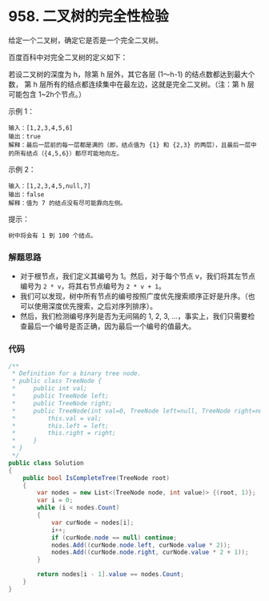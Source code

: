 #   958. 二叉树的完全性检验
给定一个二叉树，确定它是否是一个完全二叉树。

百度百科中对完全二叉树的定义如下：

若设二叉树的深度为 h，除第 h 层外，其它各层 (1～h-1) 的结点数都达到最大个数，
第 h 层所有的结点都连续集中在最左边，这就是完全二叉树。（注：第 h 层可能包含 1~2h个节点。）


示例 1：
```
输入：[1,2,3,4,5,6]
输出：true
解释：最后一层前的每一层都是满的（即，结点值为 {1} 和 {2,3} 的两层），且最后一层中的所有结点（{4,5,6}）都尽可能地向左。
```
示例 2：
```
输入：[1,2,3,4,5,null,7]
输出：false
解释：值为 7 的结点没有尽可能靠向左侧。
```

提示：
```
树中将会有 1 到 100 个结点。
```

### 解题思路
+ 对于根节点，我们定义其编号为 1。然后，对于每个节点 v，我们将其左节点编号为 ``2 * v``，将其右节点编号为 ``2 * v + 1``。
+ 我们可以发现，树中所有节点的编号按照广度优先搜索顺序正好是升序。（也可以使用深度优先搜索，之后对序列排序）。
+ 然后，我们检测编号序列是否为无间隔的 1, 2, 3, …，事实上，我们只需要检查最后一个编号是否正确，因为最后一个编号的值最大。

### 代码

```csharp
/**
 * Definition for a binary tree node.
 * public class TreeNode {
 *     public int val;
 *     public TreeNode left;
 *     public TreeNode right;
 *     public TreeNode(int val=0, TreeNode left=null, TreeNode right=null) {
 *         this.val = val;
 *         this.left = left;
 *         this.right = right;
 *     }
 * }
 */
public class Solution
{
    public bool IsCompleteTree(TreeNode root)
    {
        var nodes = new List<(TreeNode node, int value)> {(root, 1)};
        var i = 0;
        while (i < nodes.Count)
        {
            var curNode = nodes[i];
            i++;
            if (curNode.node == null) continue;
            nodes.Add((curNode.node.left, curNode.value * 2));
            nodes.Add((curNode.node.right, curNode.value * 2 + 1));
        }

        return nodes[i - 1].value == nodes.Count;
    }
}
```
